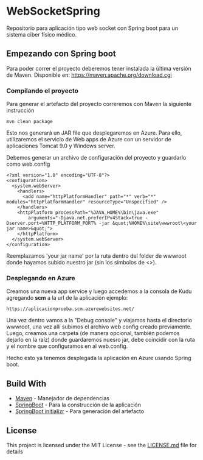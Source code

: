# WebSocketSpring
Repositorio para aplicación tipo web socket con Spring boot para un sistema ciber físico médico.

## Empezando con Spring boot
Para poder correr el proyecto deberemos tener instalada la última versión de Maven. Disponible en:
https://maven.apache.org/download.cgi

### Compilando el proyecto

Para generar el artefacto del proyecto correremos con Maven la siguiente instrucción
```
mvn clean package
```
Esto nos generará un JAR file que desplegaremos en Azure. Para ello, utilizaremos el servicio de Web apps de Azure con un servidor de aplicaciones Tomcat 9.0 y Windows server.

Debemos generar un archivo de configuración del proyecto y guardarlo como web.config

```
<?xml version="1.0" encoding="UTF-8"?>
<configuration>
  <system.webServer>
    <handlers>
      <add name="httpPlatformHandler" path="*" verb="*" modules="httpPlatformHandler" resourceType="Unspecified" />
    </handlers>
    <httpPlatform processPath="%JAVA_HOME%\bin\java.exe"
        arguments="-Djava.net.preferIPv4Stack=true -Dserver.port=%HTTP_PLATFORM_PORT% -jar &quot;%HOME%\site\wwwroot\<your jar name>&quot;">
    </httpPlatform>
  </system.webServer>
</configuration>
```
Reemplazamos 'your jar name' por la ruta dentro del folder de wwwroot donde hayamos subido nuestro jar (sin los símbolos de <>).

### Desplegando en Azure

Creamos una nueva app service y luego accedemos a la consola de Kudu agregando **scm** a la url de la aplicación ejemplo:
```
https://aplicacionprueba.scm.azurewebsites.net/
```
Una vez dentro vamos a la "Debug console" y viajamos hasta el directorio wwwroot, una vez allí subimos el archivo web config creado previamente. Luego, creamos una carpeta (de manera opcional, también podemos dejarlo en la raíz) donde guardaremos nuesro jar, debe coincidir con la ruta y el nombre que configuramos en al web.config.

Hecho esto ya tenemos desplegada la aplicación en Azure usando Spring boot.

## Build With

* [Maven](https://maven.apache.org/) - Manejador de dependencias
* [SpringBoot](https://spring.io/projects/spring-boot) - Para la construcción de la aplicación
* [SpringBoot initializr](https://start.spring.io/) - Para generación del artefacto

## License

This project is licensed under the MIT License - see the [LICENSE.md](LICENSE.md) file for details
